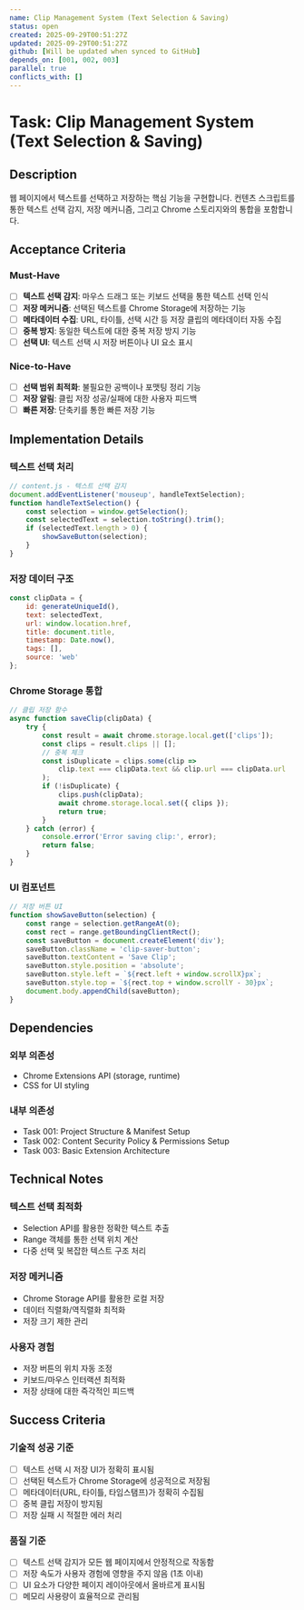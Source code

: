 ```yaml
---
name: Clip Management System (Text Selection & Saving)
status: open
created: 2025-09-29T00:51:27Z
updated: 2025-09-29T00:51:27Z
github: [Will be updated when synced to GitHub]
depends_on: [001, 002, 003]
parallel: true
conflicts_with: []
---
```

# Task: Clip Management System (Text Selection & Saving)
## Description
웹 페이지에서 텍스트를 선택하고 저장하는 핵심 기능을 구현합니다. 컨텐츠 스크립트를 통한 텍스트 선택 감지, 저장 메커니즘, 그리고 Chrome 스토리지와의 통합을 포함합니다.
## Acceptance Criteria
### Must-Have
- [ ] **텍스트 선택 감지**: 마우스 드래그 또는 키보드 선택을 통한 텍스트 선택 인식
- [ ] **저장 메커니즘**: 선택된 텍스트를 Chrome Storage에 저장하는 기능
- [ ] **메타데이터 수집**: URL, 타이틀, 선택 시간 등 저장 클립의 메타데이터 자동 수집
- [ ] **중복 방지**: 동일한 텍스트에 대한 중복 저장 방지 기능
- [ ] **선택 UI**: 텍스트 선택 시 저장 버튼이나 UI 요소 표시
### Nice-to-Have
- [ ] **선택 범위 최적화**: 불필요한 공백이나 포맷팅 정리 기능
- [ ] **저장 알림**: 클립 저장 성공/실패에 대한 사용자 피드백
- [ ] **빠른 저장**: 단축키를 통한 빠른 저장 기능
## Implementation Details
### 텍스트 선택 처리
```javascript
// content.js - 텍스트 선택 감지
document.addEventListener('mouseup', handleTextSelection);
function handleTextSelection() {
    const selection = window.getSelection();
    const selectedText = selection.toString().trim();
    if (selectedText.length > 0) {
        showSaveButton(selection);
    }
}
```
### 저장 데이터 구조
```javascript
const clipData = {
    id: generateUniqueId(),
    text: selectedText,
    url: window.location.href,
    title: document.title,
    timestamp: Date.now(),
    tags: [],
    source: 'web'
};
```
### Chrome Storage 통합
```javascript
// 클립 저장 함수
async function saveClip(clipData) {
    try {
        const result = await chrome.storage.local.get(['clips']);
        const clips = result.clips || [];
        // 중복 체크
        const isDuplicate = clips.some(clip =>
            clip.text === clipData.text && clip.url === clipData.url
        );
        if (!isDuplicate) {
            clips.push(clipData);
            await chrome.storage.local.set({ clips });
            return true;
        }
    } catch (error) {
        console.error('Error saving clip:', error);
        return false;
    }
}
```
### UI 컴포넌트
```javascript
// 저장 버튼 UI
function showSaveButton(selection) {
    const range = selection.getRangeAt(0);
    const rect = range.getBoundingClientRect();
    const saveButton = document.createElement('div');
    saveButton.className = 'clip-saver-button';
    saveButton.textContent = 'Save Clip';
    saveButton.style.position = 'absolute';
    saveButton.style.left = `${rect.left + window.scrollX}px`;
    saveButton.style.top = `${rect.top + window.scrollY - 30}px`;
    document.body.appendChild(saveButton);
}
```
## Dependencies
### 외부 의존성
- Chrome Extensions API (storage, runtime)
- CSS for UI styling
### 내부 의존성
- Task 001: Project Structure & Manifest Setup
- Task 002: Content Security Policy & Permissions Setup
- Task 003: Basic Extension Architecture
## Technical Notes
### 텍스트 선택 최적화
- Selection API를 활용한 정확한 텍스트 추출
- Range 객체를 통한 선택 위치 계산
- 다중 선택 및 복잡한 텍스트 구조 처리
### 저장 메커니즘
- Chrome Storage API를 활용한 로컬 저장
- 데이터 직렬화/역직렬화 최적화
- 저장 크기 제한 관리
### 사용자 경험
- 저장 버튼의 위치 자동 조정
- 키보드/마우스 인터랙션 최적화
- 저장 상태에 대한 즉각적인 피드백
## Success Criteria
### 기술적 성공 기준
- [ ] 텍스트 선택 시 저장 UI가 정확히 표시됨
- [ ] 선택된 텍스트가 Chrome Storage에 성공적으로 저장됨
- [ ] 메타데이터(URL, 타이틀, 타임스탬프)가 정확히 수집됨
- [ ] 중복 클립 저장이 방지됨
- [ ] 저장 실패 시 적절한 에러 처리
### 품질 기준
- [ ] 텍스트 선택 감지가 모든 웹 페이지에서 안정적으로 작동함
- [ ] 저장 속도가 사용자 경험에 영향을 주지 않음 (1초 이내)
- [ ] UI 요소가 다양한 페이지 레이아웃에서 올바르게 표시됨
- [ ] 메모리 사용량이 효율적으로 관리됨